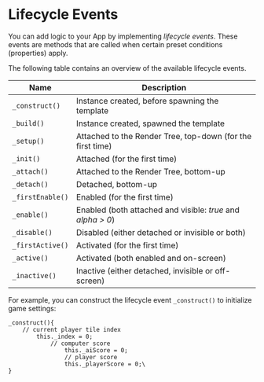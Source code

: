 # Lifecycle Events


You can add logic to your App by implementing *lifecycle events*. These events are methods that are called when certain preset conditions (properties) apply.


The following table contains an overview of the available lifecycle events.

| Name | Description |
|---|---|
| `_construct()` | Instance created, before spawning the template |
| `_build()` | Instance created, spawned the template |
| `_setup()` | Attached to the Render Tree, top-down (for the first time) |
| `_init()` | Attached (for the first time) |
| `_attach()` | Attached to the Render Tree, bottom-up |
| `_detach()` | Detached, bottom-up |
| `_firstEnable()` | Enabled (for the first time) |
| `_enable()` | Enabled (both attached and visible: *true* and *alpha > 0*) |
| `_disable()` | Disabled (either detached or invisible or both) |
| `_firstActive()` | Activated (for the first time) |
| `_active()` | Activated (both enabled and on-screen) |
| `_inactive()` | Inactive (either detached, invisible or off-screen) |



For example, you can construct the lifecycle event `_construct()` to initialize game settings:


```
_construct(){
    // current player tile index
        this._index = 0;
            // computer score
                this._aiScore = 0;
                // player score
                this._playerScore = 0;\
}
```